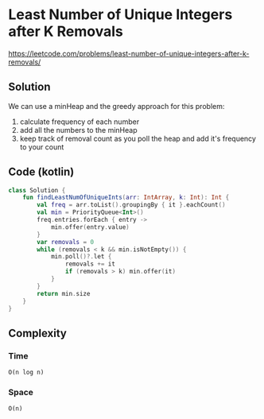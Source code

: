 # Least Number of Unique Integers after K Removals
https://leetcode.com/problems/least-number-of-unique-integers-after-k-removals/
## Solution
We can use a minHeap and the greedy approach for this problem:
1. calculate frequency of each number
2. add all the numbers to the minHeap
3. keep track of removal count as you poll the heap and add it's frequency to your count
## Code (kotlin)
```kotlin
class Solution {
    fun findLeastNumOfUniqueInts(arr: IntArray, k: Int): Int {
        val freq = arr.toList().groupingBy { it }.eachCount()
        val min = PriorityQueue<Int>()
        freq.entries.forEach { entry ->
            min.offer(entry.value)
        }
        var removals = 0
        while (removals < k && min.isNotEmpty()) {
            min.poll()?.let {
                removals += it
                if (removals > k) min.offer(it)
            }
        }
        return min.size
    }
}
```
## Complexity
### Time
`O(n log n)`
### Space
`O(n)`
